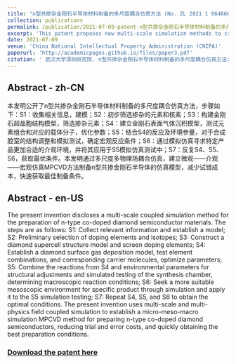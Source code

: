 ```yaml
---
title: "n型共掺杂金刚石半导体材料制备的多尺度耦合仿真方法 (No. ZL 2021 1 0646664.5)"
collection: publications
permalink: /publication/2021-07-09-patent-n型共掺杂金刚石半导体材料制备的多尺度耦合仿真方法
excerpt: 'This patent proposes new multi-scale simulation methods to creat n-type co-doped diamond semiconductor materials.'
date: 2021-07-09
venue: 'China National Intellectual Property Administration (CNIPA)'
paperurl: 'http://academicpages.github.io/files/paper3.pdf'
citation: ' 武汉大学深圳研究院. n型共掺杂金刚石半导体材料制备的多尺度耦合仿真方法:CN202110646664.5[P]. 2021-07-09. '
---
```

## Abstract - zh-CN
本发明公开了n型共掺杂金刚石半导体材料制备的多尺度耦合仿真方法，步骤如下：S1：收集相关信息，建模；S2：初步筛选掺杂的元素和核素；S3：构建金刚石超晶胞结构模型，筛选掺杂元素；S4：建立金刚石表面气体沉积模型，测试元素组合和对应的载体分子，优化参数；S5：结合S4的反应及环境参量，对于合成腔室的结构调整和模拟测试，确定宏观反应条件；S6：通过模拟仿真寻求特定产品更加合适的介观环境，并将其应用于S5模拟仿真测试中；S7：反复S4、S5、S6，获取最优条件。本发明通过多尺度多物理场耦合仿真，建立微观——介观——宏观仿真MPCVD方法制备n型共掺金刚石半导体的仿真模型，减少试错成本，快速获取最佳制备条件。

## Abstract - en-US
The present invention discloses a multi-scale coupled simulation method for the preparation of n-type co-doped diamond semiconductor materials. The steps are as follows: S1: Collect relevant information and establish a model; S2: Preliminary selection of doping elements and isotopes; S3: Construct a diamond supercell structure model and screen doping elements; S4: Establish a diamond surface gas deposition model, test element combinations, and corresponding carrier molecules, optimize parameters; S5: Combine the reactions from S4 and environmental parameters for structural adjustments and simulated testing of the synthesis chamber, determining macroscopic reaction conditions; S6: Seek a more suitable mesoscopic environment for specific product through simulation and apply it to the S5 simulation testing; S7: Repeat S4, S5, and S6 to obtain the optimal conditions. The present invention uses multi-scale and multi-physics field coupled simulation to establish a micro-meso-macro simulation MPCVD method for preparing n-type co-doped diamond semiconductors, reducing trial and error costs, and quickly obtaining the best preparation conditions.

### [Download the patent here](../files/n型共掺杂金刚石半导体材料制备的多尺度耦合仿真方法.pdf)